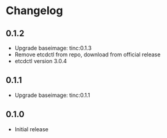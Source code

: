 # Changelog

## 0.1.2
  - Upgrade baseimage: tinc:0.1.3
  - Remove etcdctl from repo, download from official release
  - etcdctl version 3.0.4

## 0.1.1
  - Upgrade baseimage: tinc:0.1.1

## 0.1.0
  - Initial release

